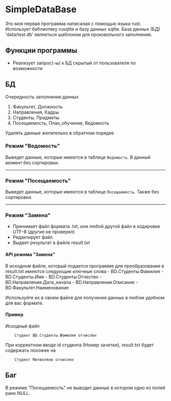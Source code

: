 # SimpleDataBase
Это моя первая программа написаная с помощью языка rust. Использует библиотеку rusqlite и базу данных sqlite. База данных (БД) 'data/test.db' являеться шаблоном для произвольного заполнения.

## Функции программы
 - Реализует запрос(-ы) к БД скрытый от пользователя по возможности

## БД
Очередность заполнения данных
1. Факультет, Должность
2. Направления, Кадры
3. Студенты, Предметы
4. Посещаемость, План\_обучения, Ведомость

Удалять данные желательно в обратном порядке

### Режим "Ведомость"
Выведет данные, которые имеются в таблице `Ведомость`. В данный момент без сортировки.
______

### Режим "Посещаемость"
Выведет данные, которые имеются в таблице `Посещаемость`. Также без сортировки.
______

### Режим "Замена"
- Принимает файл формата .txt, или любой другой файл в кодировке UTF-8 (другие не проверял)
- Редактирует файл
- Выдает результат в файле result.txt

#### API режима "Замена"
В исходном файле, который подается программе для преобразования в result.txt имеются следующие ключеые слова
    - BD.Студенты.Фамилия
    - BD.Студенты.Имя
    - BD.Студенты.Отчество
    - BD.Направления.Дата\_начала
    - BD.Направления.Описание
    - BD.Факультет.Наименование

Используйте их в своем файле для получения данных в любом удобном для вас формате. 

#### Пример
Исходный файл
```
    Студент BD.Студенты.Фамилия отчислен
```

При корректном вводе id студента (Номер зачетки), result.txt будет содержать похожее на
```
    Студент Митюхляев отчислен
```

## Баг
В режиме "Посещаемость" не выводит данные в котором одно из полей рано NULL.
